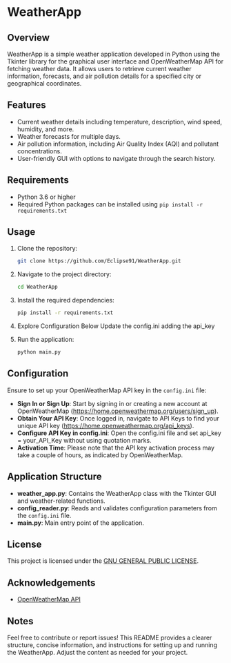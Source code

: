 # WeatherApp

## Overview

WeatherApp is a simple weather application developed in Python using the Tkinter library for the graphical user interface and OpenWeatherMap API for fetching weather data. It allows users to retrieve current weather information, forecasts, and air pollution details for a specified city or geographical coordinates.

## Features

- Current weather details including temperature, description, wind speed, humidity, and more.
- Weather forecasts for multiple days.
- Air pollution information, including Air Quality Index (AQI) and pollutant concentrations.
- User-friendly GUI with options to navigate through the search history.

## Requirements

- Python 3.6 or higher
- Required Python packages can be installed using `pip install -r requirements.txt`

## Usage

1. Clone the repository:

   ```bash
   git clone https://github.com/Eclipse91/WeatherApp.git
   ```

2. Navigate to the project directory:

   ```bash
   cd WeatherApp
   ```

3. Install the required dependencies:

   ```bash
   pip install -r requirements.txt
   ```

4. Explore Configuration Below Update the config.ini adding the api_key
   


6. Run the application:

   ```bash
   python main.py
   ```

## Configuration

Ensure to set up your OpenWeatherMap API key in the `config.ini` file:
- **Sign In or Sign Up**: Start by signing in or creating a new account at OpenWeatherMap (https://home.openweathermap.org/users/sign_up).
- **Obtain Your API Key**: Once logged in, navigate to API Keys to find your unique API key (https://home.openweathermap.org/api_keys).
- **Configure API Key in config.ini**: Open the config.ini file and set api_key = your_API_Key without using quotation marks.
- **Activation Time**: Please note that the API key activation process may take a couple of hours, as indicated by OpenWeatherMap.

## Application Structure

- **weather_app.py**: Contains the WeatherApp class with the Tkinter GUI and weather-related functions.
- **config_reader.py**: Reads and validates configuration parameters from the `config.ini` file.
- **main.py**: Main entry point of the application.

## License

This project is licensed under the [GNU GENERAL PUBLIC LICENSE](LICENSE).

## Acknowledgements

- [OpenWeatherMap API](https://openweathermap.org/api)

## Notes

Feel free to contribute or report issues!
This README provides a clearer structure, concise information, and instructions for setting up and running the WeatherApp. Adjust the content as needed for your project.
